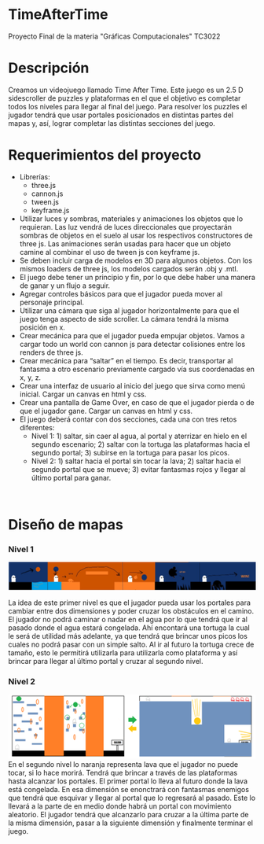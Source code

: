 # TimeAfterTime
Proyecto Final de la materia "Gráficas Computacionales" TC3022 
<br/>
<h1>Descripción</h1>
Creamos un videojuego llamado Time After Time. Este juego es un 2.5 D sidescroller de puzzles y plataformas en el que el objetivo es completar todos los niveles para llegar al final del juego. Para resolver los puzzles el jugador tendrá que usar portales posicionados en distintas partes del mapas y, así, lograr completar las distintas secciones del juego. 
<br/>
<h1>Requerimientos del proyecto</h1>
<ul>
    <li>Librerías: 
        <ul>
            <li>three.js</li>
            <li>cannon.js</li>
            <li>tween.js</li>   
            <li>keyframe.js</li>
        </ul>
    </li>
    <li>Utilizar luces y sombras, materiales y animaciones los objetos que lo requieran. Las luz vendrá de luces direccionales que proyectarán sombras de objetos en el suelo al usar los respectivos constructores de three js. Las animaciones serán usadas para hacer que un objeto camine al combinar el uso de tween js con keyframe js. </li>
    <li>Se deben incluir carga de modelos en 3D para algunos objetos. Con los mismos loaders de three js, los modelos cargados serán .obj y .mtl.</li>
    <li>El juego debe tener un principio y fin, por lo que debe haber una manera de ganar y un flujo a seguir.</li>
    <li>Agregar controles básicos para que el jugador pueda mover al personaje principal.  </li>
    <li>Utilizar una cámara que siga al jugador horizontalmente para que el juego tenga aspecto de side scroller. La cámara tendrá la misma posición en x. </li>
    <li>Crear mecánica para que el jugador pueda empujar objetos. Vamos a cargar todo un world con cannon js para detectar colisiones entre los renders de three js. </li>
    <li>Crear mecánica para “saltar” en el tiempo. Es decir, transportar al fantasma a otro escenario previamente cargado vía sus coordenadas en x, y, z. </li>
    <li>Crear una interfaz de usuario al inicio del juego que sirva como menú inicial. Cargar un canvas en html y css. </li>
    <li>Crear una pantalla de Game Over, en caso de que el jugador pierda o de que el jugador gane. Cargar un canvas en html y css. </li>
    <li>El juego deberá contar con dos secciones, cada una con tres retos  diferentes:
        <ul>
            <li>Nivel 1: 1) saltar, sin caer al agua, al portal y aterrizar en hielo en el segundo escenario; 2) saltar con la tortuga las plataformas  hacia el segundo portal; 3) subirse en la tortuga para pasar los picos.</li>
            <li>Nivel 2: 1) saltar hacia el portal sin tocar la lava; 2) saltar hacia el segundo portal que se mueve; 3) evitar fantasmas rojos y llegar al último portal para ganar.</li>
        </ul> 
    </li>
</ul>
<br/>
<h1>Diseño de mapas</h1>
<h3>Nivel 1</h3>
<img src="./Images/MapsDesign/Level1.jpeg" width="900"> <br />
<p> La idea de este primer nivel es que el jugador pueda usar los portales para cambiar entre dos dimensiones y poder cruzar los obstáculos en el camino. El jugador no podrá caminar o nadar en el agua por lo que tendrá que ir al pasado donde el agua estará congelada. Ahí encontará una tortuga la cual le será de utilidad más adelante, ya que tendrá que brincar unos picos los cuales no podrá pasar con un simple salto. Al ir al futuro la tortuga crece de tamaño, esto le permitirá utilizarla para utilizarla como plataforma y así brincar para llegar al último portal y cruzar al segundo nivel.
<h3>Nivel 2</h3>
<img src="./Images/MapsDesign/Level2.png" width="900"> <br />
En el segundo nivel lo naranja representa lava que el jugador no puede tocar, si lo hace morirá. Tendrá que brincar a través de las plataformas hasta alcanzar los portales. El primer portal lo lleva al futuro donde la lava está congelada. En esa dimensión se enonctrará con fantasmas enemigos que tendrá que esquivar y llegar al portal que lo regresará al pasado. Este lo llevará a la parte de en medio donde habrá un portal con movimiento aleatorio. El jugador tendrá que alcanzarlo para cruzar a la última parte de la misma dimensión, pasar a la siguiente dimensión y finalmente terminar el juego.
